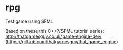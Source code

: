 # rpg
Test game using SFML

Based on these this C++?/SFML tutorial series: http://thatgamesguy.co.uk/game-engine-dev/ (https://github.com/thatgamesguy/that_game_engine)
